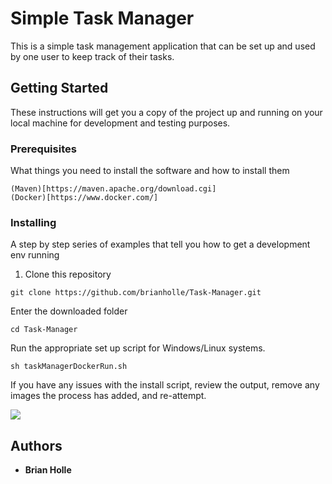# Simple Task Manager

This is a simple task management application that can be set up and used by one user to keep track of their tasks.

## Getting Started

These instructions will get you a copy of the project up and running on your local machine for development and testing purposes.

### Prerequisites

What things you need to install the software and how to install them

```
(Maven)[https://maven.apache.org/download.cgi]
(Docker)[https://www.docker.com/]
```

### Installing

A step by step series of examples that tell you how to get a development env running

1. Clone this repository

```
git clone https://github.com/brianholle/Task-Manager.git
```

Enter the downloaded folder

```
cd Task-Manager
```

Run the appropriate set up script for Windows/Linux systems.
```
sh taskManagerDockerRun.sh
```

If you have any issues with the install script, review the output, remove any images
the process has added, and re-attempt.

![](https://raw.githubusercontent.com/username/Task-Manager/resources/sample.png)


## Authors

* **Brian Holle**
